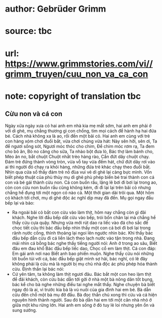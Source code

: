 # author: Gebrüder Grimm
# source: tbc
# url: https://www.grimmstories.com/vi//grimm_truyen/cuu_non_va_ca_con
# note: copyright of translation tbc

## Cừu non và cá con 

Ngày xửa ngày xưa có hai anh em nhà kia mẹ mất sớm, hai anh em phải ở
với dì ghẻ, mụ chẳng thương gì con chồng, tìm mọi cách để hành hạ hai
đứa bé.
Cách nhà không xa là ao, rồi đến một bãi cỏ. Hai anh em cùng với trẻ con
hàng xóm chơi đuổi bắt, vừa chơi chúng vừa hát:
Này sên hỡi, sên ơi,
Ta để ngươi sống sót,
Ngươi móc thóc cho chim,
Để chim móc rơm rạ,
Ta đem cho bò ăn,
Bò no căng cho sữa,
Ta nhào bột đưa lò,
Bác thợ làm bánh cho,
Mèo ăn no, bắt chuột
Chuột nhắt trèo hàng rào,
Cắn đứt dây chuột chạy.
Đám trẻ đứng thành vòng tròn, vừa vỗ tay vừa đếm hát, chữ đứt dây rơi
vào ai thì người đó chạy ra khỏi hàng, những đứa trẻ khác chạy theo đuổi
bắt.
Nhìn qua cửa sổ thấy đám trẻ nô đùa vui vẻ dì ghẻ lại càng bực mình. Vốn
biết phép thuật của phù thủy mụ dì ghẻ phù phép biến bé trai thành con
cá con và bé gái thành cừu non. Cá con buồn rầu, lặng lẽ bơi đi bơi lại
trong ao, còn con cừu non buồn rầu cũng không kém, đi đi lại lại trên
bãi cỏ nhưng chẳng hề đụng tới một ngọn cỏ nào cả.
Một thời gian dài trôi qua. Một hôm có khách tới chơi, mụ dì ghẻ độc ác
nghĩ dịp may đã đến. Mụ gọi ngay đầu bếp lại và bảo:
- Ra ngoài bãi cỏ bắt con cừu vào làm thịt, hôm nay chẳng còn gì đãi
khách.
Nghe lời đầu bếp dắt cừu vào bếp, trói bốn chân lại mà chẳng hề thấy cừu
cựa quậy. Nhưng vừa mới rút dao ra liếc vào đá cho sắc để chọc tiết cừu
thì bác đầu bếp nhìn thấy một con cá bơi đi bơi lại trong rãnh nước
cống, thỉnh thoảng lại ngoi lên ngước nhìn bác. Khi thấy bác đầu bếp dẫn
cừu đi cá liền lách theo lạch nước vào tận trong nhà. Đang mải nhìn cá
bỗng bác nghe thấy tiếng người nói:
Anh ở trong ao sâu,
Biết đâu em đau khổ
Bác đầu bếp liếc dao,
Chọc cổ em làm thịt.
Cá con đáp:
Em gái anh nơi nao
Biết anh bao phiền muộn.
Nghe thấy cừu nói những lời buồn tủi với cá, bác đầu bếp giật mình sợ
hãi, bác nghĩ, có lẽ đây không phải là cừu mà là người bị mụ chủ nhà độc
ác phù phép hóa thành cừu. Định thần lại bác nói:
- Cứ yên tâm, ta không làm thịt ngươi đâu.
Bác bắt một con heo làm thịt để đãi khách, còn cừu bác dẫn tới gởi ở nhà
một bà nông dân tốt bụng, bác kể cho bà nghe những điều tai nghe mắt
thấy. Nghe chuyện bà biết ngay đó là ai, vì trước kia bà là vú nuôi của
gia đình hai em bé. Bà dẫn cừu đến chỗ một bà mụ đỡ đầu. Bà đọc thần chú
xong thì cừu và cá hiện nguyên hình thành người. Sau đó bà dẫn hai em
tới một căn nhà nhỏ ở giữa một khu rừng lớn. Hai anh em sống ở đó tuy lẻ
loi nhưng yên ổn và sung sướng.

